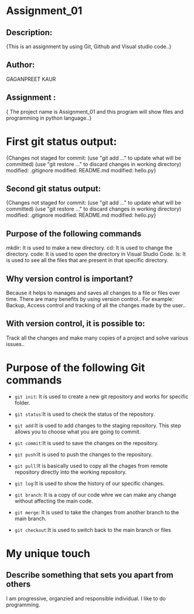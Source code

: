 # Assignment_01

## Description:

{This is an assignment by using Git, Github and Visual studio code..}

## Author:

GAGANPREET KAUR

## Assignment :

{ The project name is Assignment_01 and this program will show files and programming in python language..}

# First git status output:

{Changes not staged for commit:
(use "git add <file>..." to update what will be committed)
(use "git restore <file>..." to discard changes in working directory)
modified: .gitignore
modified: README.md
modified: hello.py}

## Second git status output:

{Changes not staged for commit:
(use "git add <file>..." to update what will be committed)
(use "git restore <file>..." to discard changes in working directory)
modified: .gitignore
modified: README.md
modified: hello.py}

## Purpose of the following commands

mkdir: It is used to make a new directory.
cd: It is used to change the directory.
code: It is used to open the directory in Visual Studio Code.
ls: It is used to see all the files that are present in that specific directory.

## Why version control is important?

Because it helps to manages and saves all changes to a file or files over time.
There are many benefits by using version control..
For example: Backup, Access control and tracking of all the changes made by the user..

## With version control, it is possible to:

Track all the changes and make many copies of a project and solve various issues..

# Purpose of the following Git commands

- `git init`: It is used to create a new git repository and works for specific folder.

- `git status`:It is used to check the status of the repository.

- `git add`:It is used to add changes to the staging repository. This step allows you to choose what you are going to commit.

- `git commit`:It is used to save the changes on the repository.

- `git push`:It is used to push the changes to the repository.

- `git pull`:It is basically used to copy all the chages from remote repository directly into the working repository.

- `git log`:It is used to show the history of our specific changes.

- `git branch`: It is a copy of our code whre we can make any change without affecting the main code.

- `git merge`: It is used to take the changes from another branch to the main branch.

- `git checkout`:It is used to switch back to the main branch or files

# My unique touch

## Describe something that sets you apart from others

I am progressive, organzied and responsible individual.
I like to do programming.

